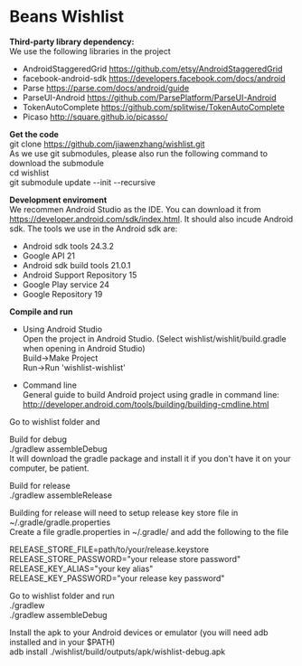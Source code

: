 # Beans Wishlist

**Third-party library dependency:**<br/>
We use the following libraries in the project<br/>
- AndroidStaggeredGrid https://github.com/etsy/AndroidStaggeredGrid<br/>
- facebook-android-sdk https://developers.facebook.com/docs/android<br/>
- Parse https://parse.com/docs/android/guide<br/>
- ParseUI-Android https://github.com/ParsePlatform/ParseUI-Android<br/>
- TokenAutoComplete https://github.com/splitwise/TokenAutoComplete<br/>
- Picaso http://square.github.io/picasso/<br/>

**Get the code**<br/>
  git clone https://github.com/jiawenzhang/wishlist.git<br/>
As we use git submodules, please also run the following command to download the submodule<br/>
  cd wishlist<br/>
  git submodule update --init --recursive<br/>

**Development enviroment**<br/>
We recommen Android Studio as the IDE. You can download it from https://developer.android.com/sdk/index.html. It should also    incude Android sdk. The tools we use in the Android sdk are:
- Android sdk tools 24.3.2<br/>
- Google API 21<br/>
- Android sdk build tools 21.0.1<br/>
- Android Support Repository 15<br/>
- Google Play service 24<br/>
- Google Repository 19<br/>

**Compile and run**<br/>
- Using Android Studio<br/>
Open the project in Android Studio. (Select wishlist/wishlit/build.gradle when opening in Android Studio)<br/>
  Build->Make Project<br/>
  Run->Run 'wishlist-wishlist'<br/>

- Command line<br/>
General guide to build Android project using gradle in command line:<br/> http://developer.android.com/tools/building/building-cmdline.html

Go to wishlist folder and <br/>

   Build for debug<br/>
  ./gradlew assembleDebug<br/>
   It will download the gradle package and install it if you don't have it on your computer, be patient.<br/>

   Build for release<br/>
  ./gradlew assembleRelease<br/>
  
  Building for release will need to setup release key store file in ~/.gradle/gradle.properties<br/>
  Create a file gradle.properties in ~/.gradle/ and add the following to the file<br/>
  
  RELEASE_STORE_FILE=path/to/your/release.keystore<br/>
  RELEASE_STORE_PASSWORD="your release store password"<br/>
  RELEASE_KEY_ALIAS="your key alias"<br/>
  RELEASE_KEY_PASSWORD="your release key password"<br/>
  
Go to wishlist folder and run<br/>
  ./gradlew<br/>
  ./gradlew assembleDebug<br/>

  Install the apk to your Android devices or emulator (you will need adb installed and in your $PATH)<br/> 
  adb install ./wishlist/build/outputs/apk/wishlist-debug.apk<br/>
